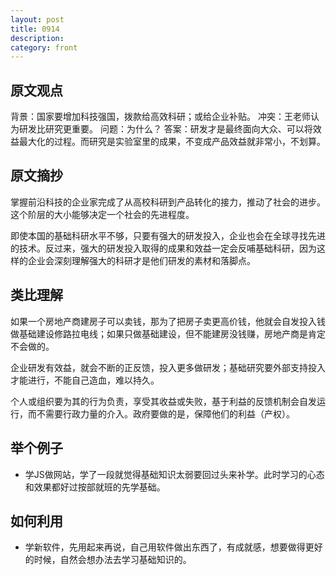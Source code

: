 ```yaml
---
layout: post
title: 0914 
description: 
category: front
---
```


## 原文观点
背景：国家要增加科技强国，拨款给高效科研；或给企业补贴。
冲突：王老师认为研发比研究更重要。
问题：为什么？
答案：研发才是最终面向大众、可以将效益最大化的过程。而研究是实验室里的成果，不变成产品效益就非常小，不划算。

## 原文摘抄
掌握前沿科技的企业家完成了从高校科研到产品转化的接力，推动了社会的进步。这个阶层的大小能够决定一个社会的先进程度。

即使本国的基础科研水平不够，只要有强大的研发投入，企业也会在全球寻找先进的技术。反过来，强大的研发投入取得的成果和效益一定会反哺基础科研，因为这样的企业会深刻理解强大的科研才是他们研发的素材和落脚点。

## 类比理解
如果一个房地产商建房子可以卖钱，那为了把房子卖更高价钱，他就会自发投入钱做基础建设修路拉电线；如果只做基础建设，但不能建房没钱赚，房地产商是肯定不会做的。

企业研发有效益，就会不断的正反馈，投入更多做研发；基础研究要外部支持投入才能进行，不能自己造血，难以持久。

个人或组织要为其的行为负责，享受其收益或失败，基于利益的反馈机制会自发运行，而不需要行政力量的介入。政府要做的是，保障他们的利益（产权）。

## 举个例子
- 学JS做网站，学了一段就觉得基础知识太弱要回过头来补学。此时学习的心态和效果都好过按部就班的先学基础。

## 如何利用
- 学新软件，先用起来再说，自己用软件做出东西了，有成就感，想要做得更好的时候，自然会想办法去学习基础知识的。